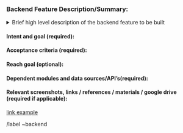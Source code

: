 ### Backend Feature Description/Summary:

<!-- Summarize the backend feature to be implemented concisely. -->

<details>
<summary> Brief high level description of the backend feature to be built</summary>
<pre>
Example:
- Create a new API endpoint in backend for new type of master data (i.e. memo_cc_group
- Create a way to edit memo_cc_group master data in frontend via Api endpoint created in issue #555
</pre>
</details>

#### Intent and goal (required):

<!--  As type of user -->
<!--  I want to perform some task via api endpoint, with certain data, filtered under X criteria -->
<!--  So that I can achieve some goal -->

#### Acceptance criteria (required):

<!--  	What is the minimum functionality the client would be satisfied with -->
<!--  	Given some context -->
<!--  	When some action is carried out -->
<!--  	Then a set of observable outcomes should occur -->


#### Reach goal (optional):

<!--  	Could we do this better than the minimum requirement, what would that look like?  -->

#### Dependent modules and data sources/API’s(required):

<!--  	Will this feature require data obtained from outside API’s or other modules within the program? If so, list and link to dependencies:  -->
<!--  	For example is this related to a frontend feature? Link to them (issue numbers may be linked with #, i.e. #30 is issue 30) -->


#### Relevant screenshots, links / references / materials / google drive (required if applicable):


<!-- include any relevant resources or external links -->

[link example](https://www.reddit.com)


/label ~backend
